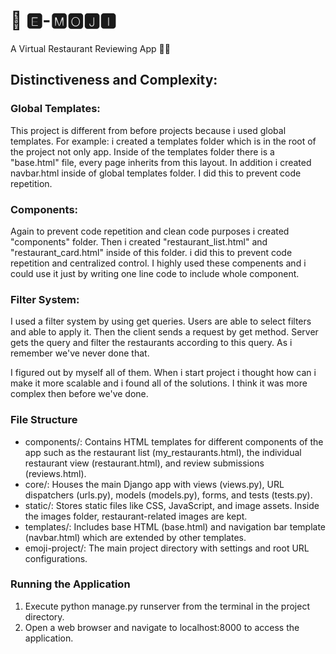 # 🍭 🅴-🅼🅾🅹🅸

A Virtual Restaurant Reviewing App 🍔📱

## Distinctiveness and Complexity:

### Global Templates:
This project is different from before projects because i used global templates.
For example: i created a templates folder which is in the root of the project not only app.
Inside of the templates folder there is a "base.html" file, every page inherits from this layout.
In addition i created navbar.html inside of global templates folder. I did this to prevent code repetition.

### Components:
Again to prevent code repetition and clean code purposes i created "components" folder.
Then i created "restaurant_list.html" and "restaurant_card.html" inside of this folder.
i did this to prevent code repetition and centralized control. I highly used these compenents
and i could use it just by writing one line code to include whole component.


### Filter System:
I used a filter system by using get queries. Users are able to select filters and
able to apply it. Then the client sends a request by get method. Server gets the query
and filter the restaurants according to this query. As i remember we've never done that.

I figured out by myself all of them. When i start project i thought how can i make it more scalable
and i found all of the solutions. I think it was more complex then before we've done.

### File Structure
* components/: Contains HTML templates for different components of the app such as the restaurant list (my_restaurants.html), the individual restaurant view (restaurant.html), and review submissions (reviews.html). 
* core/: Houses the main Django app with views (views.py), URL dispatchers (urls.py), models (models.py), forms, and tests (tests.py). 
* static/: Stores static files like CSS, JavaScript, and image assets. Inside the images folder, restaurant-related images are kept. 
* templates/: Includes base HTML (base.html) and navigation bar template (navbar.html) which are extended by other templates. 
* emoji-project/: The main project directory with settings and root URL configurations. 

### Running the Application

1. Execute python manage.py runserver from the terminal in the project directory. 
2. Open a web browser and navigate to localhost:8000 to access the application.
